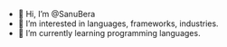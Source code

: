 - 👋 Hi, I’m @SanuBera
- 👀 I’m interested in languages, frameworks, industries.
- 🌱 I’m currently learning programming languages.

<!---
SanuBera/SanuBera is a ✨ special ✨ repository because its `README.md` (this file) appears on your GitHub profile.
You can click the Preview link to take a look at your changes.
--->
